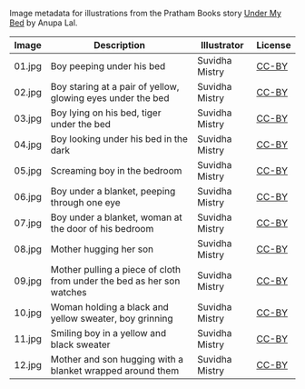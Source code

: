 Image metadata for illustrations from the Pratham Books story [Under My Bed](https://storyweaver.org.in/stories/1029-under-my-bed) by Anupa Lal.

Image | Description | Illustrator | License
----- | ----------- | ----------- | -------
01.jpg | Boy peeping under his bed | Suvidha Mistry | [CC-BY](https://creativecommons.org/licenses/by/4.0/)
02.jpg | Boy staring at a pair of yellow, glowing eyes under the bed | Suvidha Mistry | [CC-BY](https://creativecommons.org/licenses/by/4.0/)
03.jpg | Boy lying on his bed, tiger under the bed | Suvidha Mistry | [CC-BY](https://creativecommons.org/licenses/by/4.0/)
04.jpg | Boy looking under his bed in the dark | Suvidha Mistry | [CC-BY](https://creativecommons.org/licenses/by/4.0/)
05.jpg | Screaming boy in the bedroom | Suvidha Mistry | [CC-BY](https://creativecommons.org/licenses/by/4.0/)
06.jpg | Boy under a blanket, peeping through one eye | Suvidha Mistry | [CC-BY](https://creativecommons.org/licenses/by/4.0/)
07.jpg | Boy under a blanket, woman at the door of his bedroom | Suvidha Mistry | [CC-BY](https://creativecommons.org/licenses/by/4.0/)
08.jpg | Mother hugging her son | Suvidha Mistry | [CC-BY](https://creativecommons.org/licenses/by/4.0/)
09.jpg | Mother pulling a piece of cloth from under the bed as her son watches  | Suvidha Mistry | [CC-BY](https://creativecommons.org/licenses/by/4.0/)
10.jpg | Woman holding a black and yellow sweater, boy grinning | Suvidha Mistry | [CC-BY](https://creativecommons.org/licenses/by/4.0/)
11.jpg | Smiling boy in a yellow and black sweater | Suvidha Mistry | [CC-BY](https://creativecommons.org/licenses/by/4.0/)
12.jpg | Mother and son hugging with a blanket wrapped around them | Suvidha Mistry | [CC-BY](https://creativecommons.org/licenses/by/4.0/)